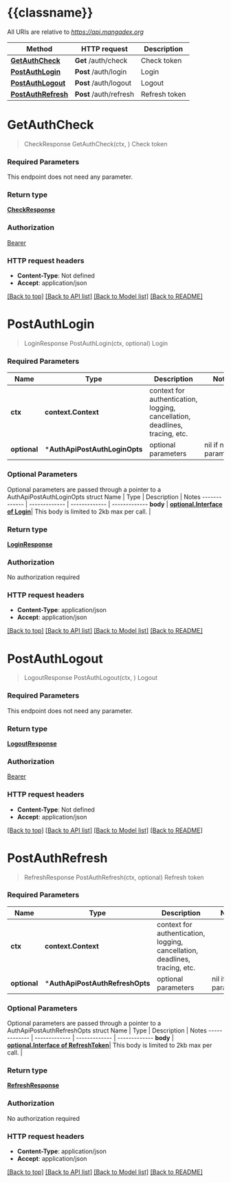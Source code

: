 # {{classname}}

All URIs are relative to *https://api.mangadex.org*

Method | HTTP request | Description
------------- | ------------- | -------------
[**GetAuthCheck**](AuthApi.md#GetAuthCheck) | **Get** /auth/check | Check token
[**PostAuthLogin**](AuthApi.md#PostAuthLogin) | **Post** /auth/login | Login
[**PostAuthLogout**](AuthApi.md#PostAuthLogout) | **Post** /auth/logout | Logout
[**PostAuthRefresh**](AuthApi.md#PostAuthRefresh) | **Post** /auth/refresh | Refresh token

# **GetAuthCheck**
> CheckResponse GetAuthCheck(ctx, )
Check token

### Required Parameters
This endpoint does not need any parameter.

### Return type

[**CheckResponse**](CheckResponse.md)

### Authorization

[Bearer](../README.md#Bearer)

### HTTP request headers

 - **Content-Type**: Not defined
 - **Accept**: application/json

[[Back to top]](#) [[Back to API list]](../README.md#documentation-for-api-endpoints) [[Back to Model list]](../README.md#documentation-for-models) [[Back to README]](../README.md)

# **PostAuthLogin**
> LoginResponse PostAuthLogin(ctx, optional)
Login

### Required Parameters

Name | Type | Description  | Notes
------------- | ------------- | ------------- | -------------
 **ctx** | **context.Context** | context for authentication, logging, cancellation, deadlines, tracing, etc.
 **optional** | ***AuthApiPostAuthLoginOpts** | optional parameters | nil if no parameters

### Optional Parameters
Optional parameters are passed through a pointer to a AuthApiPostAuthLoginOpts struct
Name | Type | Description  | Notes
------------- | ------------- | ------------- | -------------
 **body** | [**optional.Interface of Login**](Login.md)| This body is limited to 2kb max per call. | 

### Return type

[**LoginResponse**](LoginResponse.md)

### Authorization

No authorization required

### HTTP request headers

 - **Content-Type**: application/json
 - **Accept**: application/json

[[Back to top]](#) [[Back to API list]](../README.md#documentation-for-api-endpoints) [[Back to Model list]](../README.md#documentation-for-models) [[Back to README]](../README.md)

# **PostAuthLogout**
> LogoutResponse PostAuthLogout(ctx, )
Logout

### Required Parameters
This endpoint does not need any parameter.

### Return type

[**LogoutResponse**](LogoutResponse.md)

### Authorization

[Bearer](../README.md#Bearer)

### HTTP request headers

 - **Content-Type**: Not defined
 - **Accept**: application/json

[[Back to top]](#) [[Back to API list]](../README.md#documentation-for-api-endpoints) [[Back to Model list]](../README.md#documentation-for-models) [[Back to README]](../README.md)

# **PostAuthRefresh**
> RefreshResponse PostAuthRefresh(ctx, optional)
Refresh token

### Required Parameters

Name | Type | Description  | Notes
------------- | ------------- | ------------- | -------------
 **ctx** | **context.Context** | context for authentication, logging, cancellation, deadlines, tracing, etc.
 **optional** | ***AuthApiPostAuthRefreshOpts** | optional parameters | nil if no parameters

### Optional Parameters
Optional parameters are passed through a pointer to a AuthApiPostAuthRefreshOpts struct
Name | Type | Description  | Notes
------------- | ------------- | ------------- | -------------
 **body** | [**optional.Interface of RefreshToken**](RefreshToken.md)| This body is limited to 2kb max per call. | 

### Return type

[**RefreshResponse**](RefreshResponse.md)

### Authorization

No authorization required

### HTTP request headers

 - **Content-Type**: application/json
 - **Accept**: application/json

[[Back to top]](#) [[Back to API list]](../README.md#documentation-for-api-endpoints) [[Back to Model list]](../README.md#documentation-for-models) [[Back to README]](../README.md)

